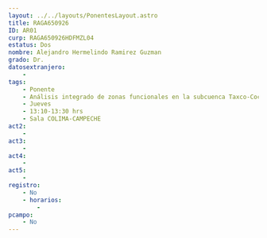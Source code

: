 ```yaml
---
layout: ../../layouts/PonentesLayout.astro
title: RAGA650926
ID: AR01
curp: RAGA650926HDFMZL04
estatus: Dos
nombre: Alejandro Hermelindo Ramirez Guzman
grado: Dr.
datosextranjero:
    - 
tags:
    - Ponente
    - Análisis integrado de zonas funcionales en la subcuenca Taxco-Cocula
    - Jueves
    - 13:10-13:30 hrs
    - Sala COLIMA-CAMPECHE
act2: 
    - 
act3: 
    - 
act4: 
    - 
act5: 
    - 
registro:
    - No
    - horarios:
        -
pcampo:
    - No
---
```

